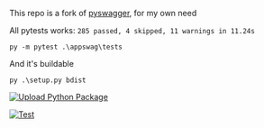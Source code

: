 This repo is a fork of [pyswagger](https://github.com/pyopenapi/pyswagger), for my own need

All pytests works: `285 passed, 4 skipped, 11 warnings in 11.24s`

    py -m pytest .\appswag\tests

And it's buildable

    py .\setup.py bdist

[![Upload Python Package](https://github.com/manatlan/appswag/actions/workflows/python-publish.yml/badge.svg)](https://github.com/manatlan/appswag/actions/workflows/python-publish.yml)

[![Test](https://github.com/manatlan/appswag/actions/workflows/python-package.yml/badge.svg)](https://github.com/manatlan/appswag/actions/workflows/python-package.yml)
